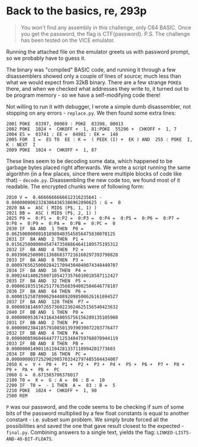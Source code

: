 # Back to the basics, re, 293p

>You won't find any assembly in this challenge, only C64 BASIC. Once you get the password, the flag is CTF{password}. P.S. The challenge has been tested on the VICE emulator.

Running the attached file on the emulator greets us with password prompt, so we probably have to guess it.

The binary was "compiled" BASIC code, and running it through a few disassemblers showed only a couple of
lines of source; much less than what we would expect from 32kB binary. There are a few strange `POKE`s there,
and when we checked what addresses they write to, it turned out to be program memory - so we have a self-modifying code
there!

Not willing to run it with debugger, I wrote a simple dumb disassembler, not stopping on any errors - `replace.py`.
We then found some extra lines:
```
2001 POKE  03397, 00069 : POKE  03398, 00013
2002 POKE  1024 +  CHKOFF +  1, 81:POKE  55296 +  CHKOFF +  1, 7
2004 ES =  03741 : EE =  04981 : EK =  148
2005 FOR  I =  ES TO  EE : K =  ( PEEK (I) +  EK ) AND  255 : POKE  I, K : NEXT  I
2009 POKE  1024 +  CHKOFF +  1, 87
```
These lines seem to be decoding some data, which happened to be garbage bytes placed right afterwards. We wrote a
script running the same algorithm (in a few places, since there were multiple blocks of code like that) - `decode.py`.
Disassembling the new code too, we found most of it readable. The encrypted chunks were of following form:
```
2010 V =  0.6666666666612316235641 -  0.00000000023283064365386962890625 : G =  0
2020 BA =  ASC ( MID$ (P$, 1, 1) )
2021 BB =  ASC ( MID$ (P$, 2, 1) )
2025 P0 =  0:P1 =  0:P2 =  0:P3 =  0:P4 =  0:P5 =  0:P6 =  0:P7 =  0:P8 =  0:P9 =  0:PA =  0:PB =  0:PC =  0
2030 IF  BA AND  1 THEN  P0 =  0.062500000001818989403545856475830078125
2031 IF  BA AND  2 THEN  P1 =  0.0156250000004547473508864641189575195312
2032 IF  BA AND  4 THEN  P2 =  0.0039062500001136868377216160297393798828
2033 IF  BA AND  8 THEN  P3 =  0.0009765625000284217094304040074348449707
2034 IF  BA AND  16 THEN  P4 =  0.0002441406250071054273576010018587112427
2035 IF  BA AND  32 THEN  P5 =  0.0000610351562517763568394002504646778107
2036 IF  BA AND  64 THEN  P6 =  0.0000152587890629440892098500626161694527
2037 IF  BA AND  128 THEN  P7 =  0.0000038146972657360223024625156540423632
2040 IF  BB AND  1 THEN  P8 =  0.0000009536743164340055756156289135105908
2031 IF  BB AND  2 THEN  P9 =  0.0000002384185791085013939039072283776477
2032 IF  BB AND  4 THEN  PA =  0.0000000596046447771253484759768070944119
2033 IF  BB AND  8 THEN  PB =  0.000000014901161194281337118994201773603
2034 IF  BB AND  16 THEN  PC =  0.0000000037252902985703342797485504434007
2050 K =  V +  P0 +  P1 +  P2 +  P3 +  P4 +  P5 +  P6 +  P7 +  P8 +  P9 +  PA +  PB +  PC
2060 G =  0.671565706376017
2100 T0 =  K =  G : A =  86 : B =  10
2200 IF  T0 =  - 1 THEN  A =  83 : B =  5
2210 POKE  1024 +  CHKOFF +  1, 90
2500 REM 
```

`P` was our password, and the code seems to be checking if sum of some bits of the password
multiplied by a few float constants is equal to another constant - i.e. subset sum problem.
We simply brute forced all the possibilities and saved the one that gave result closest to
the expected - `final.py`. Combining answers to a single text, yields the flag: `LINKED-LISTS-AND-40-BIT-FLOATS`.
